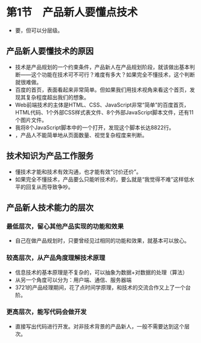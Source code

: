 # 第1节　产品新人要懂点技术

* 要，但可以分层级。

## 产品新人要懂技术的原因

* 技术是产品规划的一个约束条件，产品新人在产品规划阶段，就该做出基本判断——这个功能在技术可不可行？难度有多大？如果完全不懂技术，这个判断就很难做。
* 百度的首页，表面看起来非常简单。但如果我们用技术视角来看这个首页，发现其复杂程度超出我们的想象。
* Web前端技术的主体是HTML、CSS、JavaScript非常“简单”的百度首页，HTML代码、1个外部CSS样式表文件、8个外部JavaScript脚本文件，还有11个图片文件。
* 我将8个JavaScript脚本中的一个打开，发现这个脚本长达8822行。
* ，产品人不能简单地从页面数量、视觉复杂程度来判断。

## 技术知识为产品工作服务

* 懂技术才能和技术有效沟通，也才能有效“讨价还价”。
* 如果完全不懂技术，产品要么只能听技术的，要么就是“我觉得不难”这样低水平的回复从而导致争吵。

## 产品新人技术能力的层次

### 最低层次，留心其他产品实现的功能和效果

* 自己在做产品规划时，只要曾经见过相同的功能和效果，就基本可以放心。

### 较高层次，从产品角度理解技术原理

* 信息技术的基本原理是不复杂的，可以抽象为数据+对数据的处理（算法）
* 从另一个角度可以分为：用户端、通信、服务器端
* 3721的产品经理期间，花了点时间学原理，和技术的交流合作又上了一个台阶。

### 更高层次，能写代码会做开发

* 直接写出代码进行开发。对非技术背景的产品新人，一般不需要达到这个层次。

